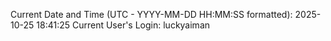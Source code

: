 Current Date and Time (UTC - YYYY-MM-DD HH:MM:SS formatted): 2025-10-25 18:41:25
Current User's Login: luckyaiman
